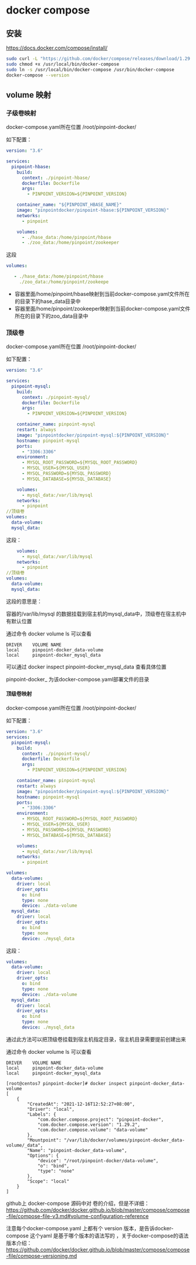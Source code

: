 # docker compose

## 安装

https://docs.docker.com/compose/install/

```bash
sudo curl -L "https://github.com/docker/compose/releases/download/1.29.2/docker-compose-$(uname -s)-$(uname -m)" -o /usr/local/bin/docker-compose
sudo chmod +x /usr/local/bin/docker-compose
sudo ln -s /usr/local/bin/docker-compose /usr/bin/docker-compose
docker-compose --version
```

## volume 映射

### 子级卷映射

docker-compose.yaml所在位置 /root/pinpoint-docker/

如下配置：

```yaml
version: "3.6"

services:
  pinpoint-hbase:
    build:
      context: ./pinpoint-hbase/
      dockerfile: Dockerfile
      args:
        - PINPOINT_VERSION=${PINPOINT_VERSION}

    container_name: "${PINPOINT_HBASE_NAME}"
    image: "pinpointdocker/pinpoint-hbase:${PINPOINT_VERSION}"
    networks:
      - pinpoint

    volumes:
      - ./hase_data:/home/pinpoint/hbase
      - ./zoo_data:/home/pinpoint/zookeeper
```

这段

```yaml
volumes:

   - ./hase_data:/home/pinpoint/hbase
     ./zoo_data:/home/pinpoint/zookeepe
```

- 容器里面/home/pinpoint/hbase映射到当前docker-compose.yaml文件所在的目录下的hase_data目录中
- 容器里面/home/pinpoint/zookeeper映射到当前docker-compose.yaml文件所在的目录下的zoo_data目录中

### 顶级卷

docker-compose.yaml所在位置 /root/pinpoint-docker/

如下配置：

```yaml
version: "3.6"

services:
  pinpoint-mysql:
    build:
      context: ./pinpoint-mysql/
      dockerfile: Dockerfile
      args:
        - PINPOINT_VERSION=${PINPOINT_VERSION}

    container_name: pinpoint-mysql
    restart: always
    image: "pinpointdocker/pinpoint-mysql:${PINPOINT_VERSION}"
    hostname: pinpoint-mysql
    ports:
      - "3306:3306"
    environment:
      - MYSQL_ROOT_PASSWORD=${MYSQL_ROOT_PASSWORD}
      - MYSQL_USER=${MYSQL_USER}
      - MYSQL_PASSWORD=${MYSQL_PASSWORD}
      - MYSQL_DATABASE=${MYSQL_DATABASE}

    volumes:
      - mysql_data:/var/lib/mysql
    networks:
      - pinpoint
//顶级卷        
volumes:
  data-volume:
  mysql_data:
```

这段：

```yaml
    volumes:
      - mysql_data:/var/lib/mysql
    networks:
      - pinpoint
//顶级卷        
volumes:
  data-volume:
  mysql_data:
```

这段的意思是：

容器的/var/lib/mysql 的数据挂载到宿主机的mysql_data中，顶级卷在宿主机中有默认位置

通过命令   docker volume ls 可以查看

```
DRIVER    VOLUME NAME
local     pinpoint-docker_data-volume
local     pinpoint-docker_mysql_data
```

可以通过 docker inspect pinpoint-docker_mysql_data 查看具体位置

pinpoint-docker_ 为该docker-compose.yaml部署文件的目录

#### 顶级卷映射

docker-compose.yaml所在位置 /root/pinpoint-docker/

如下配置：

```yaml
version: "3.6"
services:
  pinpoint-mysql:
    build:
      context: ./pinpoint-mysql/
      dockerfile: Dockerfile
      args:
        - PINPOINT_VERSION=${PINPOINT_VERSION}

    container_name: pinpoint-mysql
    restart: always
    image: "pinpointdocker/pinpoint-mysql:${PINPOINT_VERSION}"
    hostname: pinpoint-mysql
    ports:
      - "3306:3306"
    environment:
      - MYSQL_ROOT_PASSWORD=${MYSQL_ROOT_PASSWORD}
      - MYSQL_USER=${MYSQL_USER}
      - MYSQL_PASSWORD=${MYSQL_PASSWORD}
      - MYSQL_DATABASE=${MYSQL_DATABASE}

    volumes:
      - mysql_data:/var/lib/mysql
    networks:
      - pinpoint

volumes:
  data-volume:
    driver: local
    driver_opts:
      o: bind
      type: none
      device: ./data-volume
  mysql_data:
    driver: local
    driver_opts:
      o: bind
      type: none
      device: ./mysql_data
```

这段：

```yaml
volumes:
  data-volume:
    driver: local
    driver_opts:
      o: bind
      type: none
      device: ./data-volume
  mysql_data:
    driver: local
    driver_opts:
      o: bind
      type: none
      device: ./mysql_data
```

通过此方法可以把顶级卷挂载到宿主机指定目录，宿主机目录需要提前创建出来

通过命令   docker volume ls 可以查看

```
DRIVER    VOLUME NAME
local     pinpoint-docker_data-volume
local     pinpoint-docker_mysql_data
```

```
[root@centos7 pinpoint-docker]# docker inspect pinpoint-docker_data-volume
[
    {
        "CreatedAt": "2021-12-16T12:52:27+08:00",
        "Driver": "local",
        "Labels": {
            "com.docker.compose.project": "pinpoint-docker",
            "com.docker.compose.version": "1.29.2",
            "com.docker.compose.volume": "data-volume"
        },
        "Mountpoint": "/var/lib/docker/volumes/pinpoint-docker_data-volume/_data",
        "Name": "pinpoint-docker_data-volume",
        "Options": {
            "device": "/root/pinpoint-docker/data-volume",
            "o": "bind",
            "type": "none"
        },
        "Scope": "local"
    }
]
```

github上 docker-compose 源码中对 卷的介绍，但是不详细：https://github.com/docker/docker.github.io/blob/master/compose/compose-file/compose-file-v3.md#volume-configuration-reference

注意每个docker-compose.yaml 上都有个 version 版本，是告诉docker-compose 这个yaml 是基于哪个版本的语法写的 ，关于docker-compose的语法版本介绍：https://github.com/docker/docker.github.io/blob/master/compose/compose-file/compose-versioning.md
